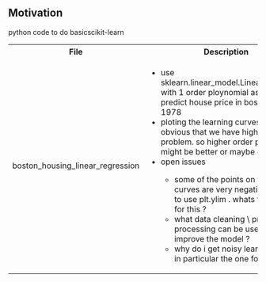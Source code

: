 <h2>Motivation</h2>
python code to do basicscikit-learn

<table>
  <tr>
    <th>File</th>
    <th>Description</th>
  </tr>
  <tr>
    <td>boston_housing_linear_regression</td>
    <td>
    <ul>
    <li>use sklearn.linear_model.LinearRegression with 1 order ploynomial as model to predict house price in boston year 1978</li>
    <li>ploting the learning curves it is obvious that we have high bias problem. so higher order ploynomial might be better or maybe other model</li>
    <li>open issues</li>
    <ul>
    <li>some of the points on the learning curves are very negative so i had to use plt.ylim . whats the reason for this ?</li>
    <li>what data cleaning \ pre processing can be used to improve the model ?</li>
    <li>why do i get noisy learning curve - in particular the one for test ?</li>
    </ul>
    </ul>
    </td>
  </tr>
</table>
